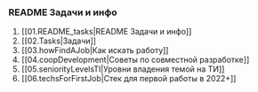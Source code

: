 ### README Задачи и инфо

1. [[01.README_tasks|README Задачи и инфо]]
2. [[02.Tasks|Задачи]]
3. [[03.howFindAJob|Как искать работу]]
4. [[04.coopDevelopment|Советы по совместной разработке]]
5. [[05.seniorityLevelsTI|Уровни владения темой на ТИ]]
6. [[06.techsForFirstJob|Стек для первой работы в 2022+]]
